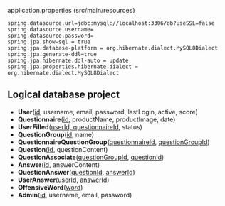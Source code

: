 application.properties (src/main/resources)

```
spring.datasource.url=jdbc:mysql://localhost:3306/db?useSSL=false
spring.datasource.username=
spring.datasource.password=
spring.jpa.show-sql = true
spring.jpa.database-platform = org.hibernate.dialect.MySQL8Dialect
spring.jpa.generate-ddl=true
spring.jpa.hibernate.ddl-auto = update
spring.jpa.properties.hibernate.dialect = org.hibernate.dialect.MySQL8Dialect
```


## Logical database project

* **User**(<u>id</u>, username, email, password, lastLogin, active, score)
* **Questionnaire**(<u>id</u>, productName, productImage, date)
* **UserFilled**(<u>userId, questionnaireId</u>, status)
* **QuestionGroup**(<u>id</u>, name)
* **QuestionnaireQuestionGroup**(<u>questionnaireId</u>, <u>questionGroupId</u>)
* **Question**(<u>id</u>, questionContent)
* **QuestionAssociate**(<u>questionGroupId</u>, <u>questionId</u>)
* **Answer**(<u>id</u>, answerContent)
* **QuestionAnswer**(<u>questionId</u>, <u>answerId</u>)
* **UserAnswer**(<u>userId</u>, <u>answerId</u>)
* **OffensiveWord**(<u>word</u>)
* **Admin**(<u>id</u>, username, email, password)

